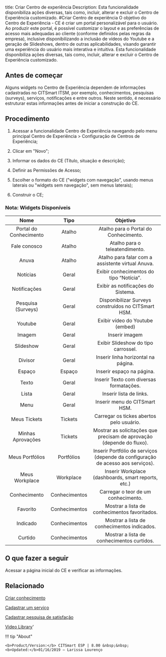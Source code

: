 title: Criar Centro de experiência
Description: Esta funcionalidade disponibiliza ações diversas, tais como, incluir, alterar e excluir o Centro de Experiência customizado.
#Criar Centro de experiência
O objetivo do Centro de Experiência - CE é criar um portal personalizável para o usuário. Ao produzir este portal, é possível customizar o layout e as preferências de acesso mais adequadas ao cliente (conforme definidos pelas regras da empresa), inclusive disponibilizando a inclusão de vídeos do Youtube e a geração de Slideshows, dentro de outras aplicabilidades, visando garantir uma experiência do usuário mais interativa e intuitiva.
Esta funcionalidade disponibiliza ações diversas, tais como, incluir, alterar e excluir o Centro de Experiência customizado.

Antes de começar
--------------------

Alguns widgets no Centro de Experiência dependem de informações cadastradas no
CITSmart ITSM, por exemplo, conhecimentos, pesquisas (surveys), serviços,
notificações e entre outros. Neste sentido, é necessário estruturar estas
informações antes de iniciar a construção do CE.

Procedimento
----------------

1.  Acessar a funcionalidade Centro de Experiência navegando pelo menu principal
    Centro de Experiência \> Configuração de Centros de Experiência;

2.  Clicar em "Novo";

3.  Informar os dados do CE (Título, situação e descrição);

4.  Definir as Permissões de Acesso;

5.  Escolher o formato do CE ("widgets com navegação", usando menus laterais ou
    "widgets sem navegação", sem menus laterais);

6.  Construir o CE;

### Nota: Widgets Disponíveis

|        **Nome**        |    **Tipo**   |                                   **Objetivo**                                  |
|:----------------------:|:-------------:|:-------------------------------------------------------------------------------:|
| Portal do Conhecimento |     Atalho    |                      Atalho para o Portal do Conhecimento.                      |
|      Fale conosco      |     Atalho    |                          Atalho para o teleatendimento.                         |
|          Anuva         |     Atalho    |                Atalho para falar com a assistente virtual Anuva.                |
|        Notícias        |     Geral     |                     Exibir conhecimentos do tipo “Notícia”.                     |
|      Notificações      |     Geral     |                        Exibir as notificações do Sistema.                       |
|   Pesquisa (Surveys)   |     Geral     |               Disponibilizar Surveys construídos no CITSmart HSM.               |
|         Youtube        |     Geral     |                         Exibir vídeo do Youtube (embed)                         |
|         Imagem         |     Geral     |                                  Inserir imagem                                 |
|        Slideshow       |     Geral     |                       Exibir Slideshow do tipo carrossel.                       |
|         Divisor        |     Geral     |                       Inserir linha horizontal na página.                       |
|         Espaço         |     Espaço    |                            Inserir espaço na página.                            |
|          Texto         |     Geral     |                     Inserir Texto com diversas formatações.                     |
|          Lista         |     Geral     |                             Inserir lista de links.                             |
|          Menu          |     Geral     |                          Inserir menu do CITSmart HSM.                          |
|      Meus Tickets      |    Tickets    |                     Carregar os tickes abertos pelo usuário.                    |
|    Minhas Aprovações   |    Tickets    |      Mostrar as solicitações que precisam de aprovação (depende do fluxo).      |
|     Meus Portfólios    |   Portfólios  | Inserir Portfólio de serviços (depende da configuração de acesso aos serviços). |
|     Meus Workplace     |   Workplace   |               Inserir Workplace (dashboards, smart reports, etc.)               |
|      Conhecimento      | Conhecimentos |                       Carregar o teor de um conhecimento.                       |
|        Favorito        | Conhecimentos |                  Mostrar a lista de conhecimentos favoritados.                  |
|        Indicado        | Conhecimentos |                   Mostrar a lista de conhecimentos indicados.                   |
|         Curtido        | Conhecimentos |                    Mostrar a lista de conhecimentos curtidos.                   |

O que fazer a seguir
------------------------

Acessar a página inicial do CE e verificar as informações.

Relacionado
---------------

[Criar conhecimento](/pt-br/citsmart-esp-8/processes/knowledge/use/create-knowledge.html)

[Cadastrar um serviço](/pt-br/citsmart-esp-8/processes/portfolio-and-catalog/use/register-a-service.html)

[Cadastrar pesquisa de satisfação](/pt-br/citsmart-esp-8/processes/portfolio-and-catalog/configuration/register-satisfaction-survey.html)

<i class='fa fa-youtube-play  fa-2x' style='color:#97ce17;vertical-align: middle;'> </i> [Video Library](https://www.youtube.com/playlist?list=PLB5qK2uzf2RPwkqhQwYU_EpvvGd29tSTA)'

!!! tip "About"

    <b>Product/Version:</b> CITSmart ESP | 8.00 &nbsp;&nbsp;
    <b>Updated:</b>01/16/2019 – Larissa Lourenço

